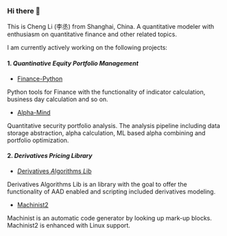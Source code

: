 ### Hi there 👋

This is Cheng Li (李丞) from Shanghai, China. A quantitative modeler with enthusiasm on quantitative finance and other related topics.

I am currently actively working on the following projects:

#### 1. *Quantinative Equity Portfolio Management*

* [Finance-Python](https://github.com/alpha-miner/Finance-Python)

Python tools for Finance with the functionality of indicator calculation, business day calculation and so on.

* [Alpha-Mind](https://github.com/alpha-miner/Finance-Python)

Quantitative security portfolio analysis. The analysis pipeline including data storage abstraction, alpha calculation, ML based alpha combining and portfolio optimization.


#### 2. *Derivatives Pricing Library*

* [*D*erivatives *A*lgorithms *L*ib](https://github.com/wegamekinglc/dal)

Derivatives Algorithms Lib is an library with the goal to offer the functionality of AAD enabled and scripting included derivatives modeling.

* [Machinist2](https://github.com/wegamekinglc/machinist2)

Machinist is an automatic code generator by looking up mark-up blocks. Machinist2 is enhanced with Linux support.

<!--
**wegamekinglc/wegamekinglc** is a ✨ _special_ ✨ repository because its `README.md` (this file) appears on your GitHub profile.

Here are some ideas to get you started:

- 🔭 I’m currently working on ...
- 🌱 I’m currently learning ...
- 👯 I’m looking to collaborate on ...
- 🤔 I’m looking for help with ...
- 💬 Ask me about ...
- 📫 How to reach me: ...
- 😄 Pronouns: ...
- ⚡ Fun fact: ...
-->


